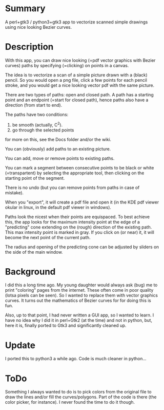 # Summary

A perl+gtk3 / python3+gtk3 app to vectorize scanned simple drawings using nice looking Bezier curves.

# Description

With this app, you can draw nice looking (=pdf vector graphics with Bezier curves) paths by specifying (=clicking) on points in a canvas.

The idea is to vectorize a scan of a simple picture drawn with a (black) pencil. So you would open a png file, click a few points for each pencil stroke, and you would get a nice looking vector pdf with the same picture.

There are two types of paths: open and closed path. A path has a starting point and an endpoint (=start for closed path), hence paths also have a direction (from start to end).

The paths have two conditions:

1. be smooth (actually, C<sup>2</sup>).
2. go through the selected points

for more on this, see the Docs folder and/or the wiki.

You can (obviously) add paths to an existing picture.

You can add, move or remove points to existing paths.

You can mark a segment between consecutive points to be black or white (=transpartent) by selecting the appropriate tool, then clicking on the starting point of the segment.

There is no undo (but you can remove points from paths in case of mistake).

When you "export", it will create a pdf file and open it (in the KDE pdf viewer okular in linux, in the default pdf viewer in windows).

Paths look the nicest when their points are equispaced. To best achieve this, the app looks for the maximum intensity point at the edge of a "predicting" cone extending on the (rough) direction of the existing path. This max intensity point is marked in gray. If you click on (or near) it, it will become the next point of the current path.

The radius and opening of the predicting cone can be adjusted by sliders on the side of the main window.

# Background

I did this a long time ago. My young daughter would always ask (bug) me to print "coloring" pages from the internet. These often come in poor quality (lotsa pixels can be seen). So I wanted to replace them with vector graphics curves. It turns out the mathematics of Bezier curves for for doing this is fun.

Also, up to that point, I had never written a GUI app, so I wanted to learn. I have no idea why I did it in perl+Gtk2 (at the time) and not in python, but, here it is, finally ported to Gtk3 and significantly cleaned up.

# Update

I ported this to python3 a while ago. Code is much cleaner in python...

# ToDo

Something I always wanted to do is to pick colors from the original file to draw the lines and/or fill the curves/polygons. Part of the code is there (the color picker, for instance). I never found the time to do it though.
